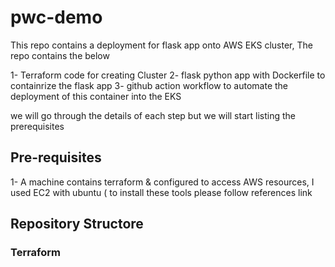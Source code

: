 # pwc-demo

This repo contains a deployment for flask app onto AWS EKS cluster, The repo contains the below

1- Terraform code for creating Cluster
2- flask python app with Dockerfile to containrize the flask app
3- github action workflow to automate the deployment of this container into the EKS

we will go through the details of each step but we will start listing the prerequisites 

## Pre-requisites

1- A machine contains terraform & configured to access AWS resources,  I used EC2 with ubuntu ( to install these tools please follow references link

## Repository Structore

### Terraform



